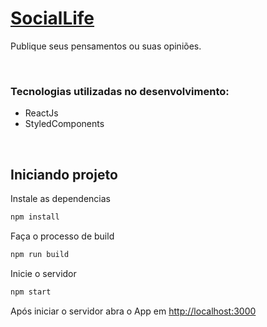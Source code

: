 # [SocialLife](https://sociallife.vercel.app/)
Publique seus pensamentos ou suas opiniões.

<br/>

### Tecnologias utilizadas no desenvolvimento:
* ReactJs
* StyledComponents

<br/>

## Iniciando projeto

Instale as dependencias
```bash
npm install
```

Faça o processo de build
```bash
npm run build
```

Inicie o servidor
```bash
npm start
```

Após iniciar o servidor abra o App em [http://localhost:3000](http://localhost:3000)